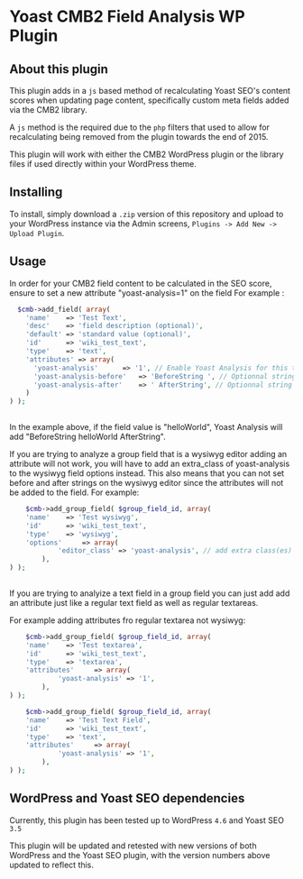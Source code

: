 # Yoast CMB2 Field Analysis WP Plugin

## About this plugin

This plugin adds in a `js` based method of recalculating Yoast SEO's content
scores when updating page content, specifically custom meta fields added via the
CMB2 library.

A `js` method is the required due to the `php` filters that used to allow for
recalculating being removed from the plugin towards the end of 2015.

This plugin will work with either the CMB2 WordPress plugin or the library files
if used directly within your WordPress theme.

## Installing

To install, simply download a `.zip` version of this repository and upload to
your WordPress instance via the Admin screens,
`Plugins -> Add New -> Upload Plugin`.

## Usage

In order for your CMB2 field content to be calculated in the SEO score, ensure
to set a new attribute "yoast-analysis=1" on the field For example : 

```php 
  $cmb->add_field( array(
    'name'    => 'Test Text',
    'desc'    => 'field description (optional)',
    'default' => 'standard value (optional)',
    'id'      => 'wiki_test_text',
    'type'    => 'text',
    'attributes' => array(
      'yoast-analysis'		=> '1', // Enable Yoast Analysis for this textField
      'yoast-analysis-before' 	=> 'BeforeString ', // Optionnal string that must be added before field value
      'yoast-analysis-after' 	=> ' AfterString', // Optionnal string that must be added after field value
    )
) );
  
```
In the example above, if the field value is "helloWorld", Yoast Analysis will add "BeforeString helloWorld AfterString".

If you are trying to analyze a group field that is a wysiwyg editor adding an attribute will not work, you will have to add an extra_class of yoast-analysis to the wysiwyg field options instead.  This also means that you can not set before and after strings on the wysiwyg editor since the attributes will not be added to the field.
For example:

```php 
	$cmb->add_group_field( $group_field_id, array(
    'name'    => 'Test wysiwyg',
    'id'      => 'wiki_test_text',
    'type'    => 'wysiwyg',
    'options'     => array(
			'editor_class' => 'yoast-analysis', // add extra class(es) to the editor textarea for yoast analysis
		),
) );
  
```
If you are trying to analyize a text field in a group field you can just add add an attribute just like a regular text field as well as regular textareas.

For example adding attributes fro regular textarea not wysiwyg:

```php 
	$cmb->add_group_field( $group_field_id, array(
    'name'    => 'Test textarea',
    'id'      => 'wiki_test_text',
    'type'    => 'textarea',
    'attributes'     => array(
			'yoast-analysis' => '1',
		),
) );

	$cmb->add_group_field( $group_field_id, array(
    'name'    => 'Test Text Field',
    'id'      => 'wiki_test_text',
    'type'    => 'text',
    'attributes'     => array(
			'yoast-analysis' => '1',
		),
) );
```
## WordPress and Yoast SEO dependencies

Currently, this plugin has been tested up to WordPress
`4.6` and Yoast SEO `3.5`

This plugin will be updated and retested with new versions of both
WordPress and the Yoast SEO plugin, with the version numbers above
updated to reflect this.
